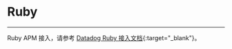 
# Ruby

---

Ruby APM 接入，请参考 [Datadog Ruby 接入文档](https://docs.datadoghq.com/tracing/trace_collection/automatic_instrumentation/dd_libraries/ruby/#advanced-configuration){:target="_blank"}。
